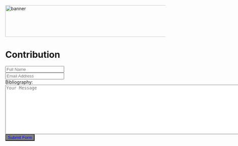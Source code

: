 <img src="../../img/banner.png" alt="banner" width="800" height="100"> 


<div class="container">
  <h1>Contribution</h1>
  <form target="_self" action="https://formsubmit.co/vesaakerman@gmail.com" method="POST">
    <div class="form-group">
      <div class="form-row">
        <div class="col">
          <input type="text" name="name" class="form-control" placeholder="Full Name" required>
        </div>
        <div class="col">
          <input type="email" name="email" class="form-control" placeholder="Email Address" required>
        </div>
      </div>
    </div>
    <div class="form-group">
        <label>Bibliography:
            <textarea placeholder="Your Message" class="form-control" name="message" rows="10" cols="95" required></textarea>
        </label>
    </div>
    <input type="hidden" name="_autoresponse" value="Thank you for your submission!">
    <input type="hidden" name="_next" value="http://localhost:8000" target=”_self”>
    <button type="submit" style="color:blue; background-color: gray;" class="btn btn-lg btn-dark btn-block">Submit Form</button>
  </form>
</div>

[//]: # (<form)

[//]: # (  action="https://formspree.io/f/xknedrka")

[//]: # (  method="POST">)

[//]: # ()
[//]: # (  <label>)

[//]: # (    First name:)

[//]: # (    <input name="first_name"><br>)

[//]: # (  </label>)

[//]: # (  <label>)

[//]: # (    Last name:)

[//]: # (    <input name="last_name"><br>)

[//]: # (  </label>)

[//]: # (  <label>)

[//]: # (    Email:)

[//]: # (    <input type="email" name="email"><br><br>)

[//]: # (  </label>)

[//]: # (  <label>)

[//]: # (    Word in English:)

[//]: # (    <input name="word_english"><br>)

[//]: # (  </label>)

[//]: # (  <label>)

[//]: # (    Word in Hebrew:)

[//]: # (    <input name="word_hebrew"><br><br>)

[//]: # (  </label>)

[//]: # (  <label>)

[//]: # (    Statistics: &nbsp;&nbsp;&nbsp;&nbsp;&nbsp;&nbsp;&nbsp;)

[//]: # (    <textarea name="statistics" rows="10" cols="95"></textarea><br>)

[//]: # (  </label>)

[//]: # (  <label>)

[//]: # (    Literal Use:&nbsp;&nbsp;&nbsp;&nbsp;&nbsp;&nbsp;)

[//]: # (    <textarea name="literal_use" rows="10" cols="95"></textarea><br>)

[//]: # (  </label>)

[//]: # (  <label>)

[//]: # (    Epigraphic Hebrew:)

[//]: # (    <textarea name="epigraphic_hebrew" rows="10" cols="95"></textarea><br>)

[//]: # (  </label>)

[//]: # (  <label>)

[//]: # (    Cognates:)

[//]: # (    <textarea name="cognates" rows="10" cols="95"></textarea><br>)

[//]: # (  </label>)

[//]: # (  <label>)

[//]: # (    Ancient Versions:)

[//]: # (    <textarea name="ancient_versions" rows="10" cols="95"></textarea><br>)

[//]: # (  </label>)

[//]: # (  <label>)

[//]: # (    Judaic Sources:)

[//]: # (    <textarea name="judaic_sources" rows="10" cols="95"></textarea><br>)

[//]: # (  </label>)

[//]: # (  <label>)

[//]: # (    Illustrations:)

[//]: # (    <textarea name="illustrations" rows="10" cols="95"></textarea><br>)

[//]: # (  </label>)

[//]: # (  <label>)

[//]: # (    Archaeological Remarks:)

[//]: # (    <textarea name="archaeological_remarks" rows="10" cols="95"></textarea><br>)

[//]: # (  </label>)

[//]: # (  <label>)

[//]: # (    Conclusion:)

[//]: # (    <textarea name="conclusion" rows="10" cols="95"></textarea><br>)

[//]: # (  </label>)

[//]: # (  <label>)

[//]: # (    Bibliography:)

[//]: # (    <textarea name="bibliography" rows="10" cols="95"></textarea><br>)

[//]: # (  </label>)

[//]: # ()
[//]: # (  <br>)

[//]: # (  <button type="submit">Send</button>)

[//]: # (</form>)
